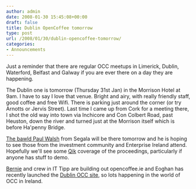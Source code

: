 ```yaml
---
author: admin
date: 2008-01-30 15:45:08+00:00
draft: false
title: Dublin OpenCoffee tomorrow
type: post
url: /2008/01/30/dublin-opencoffee-tomorrow/
categories:
- Announcements
---
```


Just a reminder that there are regular OCC meetups in Limerick, Dublin, Waterford, Belfast and Galway if you are ever there on a day they are happening.

The Dublin one is tomorrow (Thursday 31st Jan) in the Morrison Hotel at 9am. I have to say I love that venue. Bright and airy, with really friendly staff, good coffee and free Wifi. There is parking just around the corner (or try Arnotts or Jervis Street). Last time I came up from Cork for a meeting there, I shot the old way into town via Inchicore and Con Colbert Road, past Heuston, down the river and turned just at the Morrison itself which is before Ha'penny Bridge.

[The bawld Paul Walsh](http://paulfwalsh.com/will-i-see-you-at-opencoffee-dublin/) from Segala will be there tomorrow and he is hoping to see those from the investment community and Enterprise Ireland attend. Hopefully we'll see some [Qik](http://qik.com/) coverage of the proceedings, particularly if anyone has stuff to demo.

[Bernie](http://irish.typepad.com/) and crew in IT Tipp are building out opencoffee.ie and Eoghan has recently launched the [Dublin OCC site](http://www.opencoffeedublin.com/), so lots happening in the world of OCC in Ireland.
